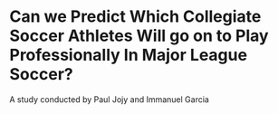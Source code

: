 # Can we Predict Which Collegiate Soccer Athletes Will go on to Play Professionally In Major League Soccer?
A study conducted by Paul Jojy and Immanuel Garcia
